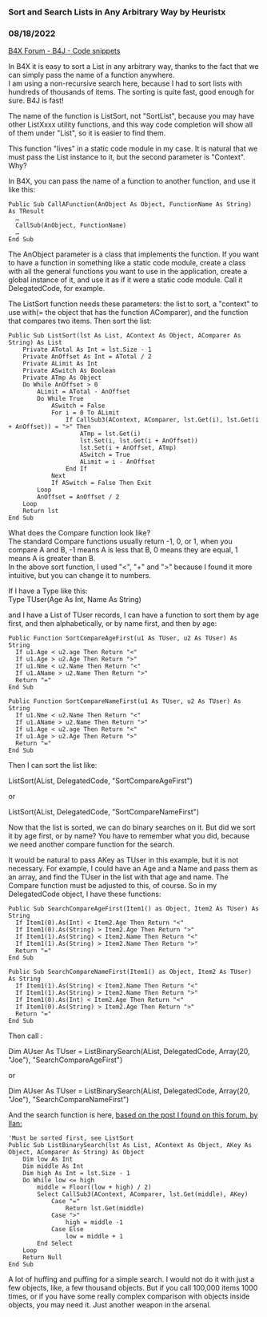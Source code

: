 ### Sort and Search Lists in Any Arbitrary Way by Heuristx
### 08/18/2022
[B4X Forum - B4J - Code snippets](https://www.b4x.com/android/forum/threads/142395/)

In B4X it is easy to sort a List in any arbitrary way, thanks to the fact that we can simply pass the name of a function anywhere.  
I am using a non-recursive search here, because I had to sort lists with hundreds of thousands of items. The sorting is quite fast, good enough for sure. B4J is fast!  
  
The name of the function is ListSort, not "SortList", because you may have other ListXxxx utility functions, and this way code completion will show all of them under "List", so it is easier to find them.  
  
This function "lives" in a static code module in my case. It is natural that we must pass the List instance to it, but the second parameter is "Context". Why?  
  
In B4X, you can pass the name of a function to another function, and use it like this:  
  

```B4X
Public Sub CallAFunction(AnObject As Object, FunctionName As String) As TResult  
  …  
  CallSub(AnObject, FunctionName)  
  …  
End Sub
```

  
  
  
  
The AnObject parameter is a class that implements the function. If you want to have a function in something like a static code module, create a class with all the general functions you want to use in the application, create a global instance of it, and use it as if it were a static code module. Call it DelegatedCode, for example.  
  
The ListSort function needs these parameters: the list to sort, a "context" to use with(= the object that has the function AComparer), and the function that compares two items. Then sort the list:  
  

```B4X
Public Sub ListSort(lst As List, AContext As Object, AComparer As String) As List  
    Private ATotal As Int = lst.Size - 1  
    Private AnOffset As Int = ATotal / 2  
    Private ALimit As Int  
    Private ASwitch As Boolean  
    Private ATmp As Object  
    Do While AnOffset > 0  
        ALimit = ATotal - AnOffset  
        Do While True  
            ASwitch = False  
            For i = 0 To ALimit  
                If CallSub3(AContext, AComparer, lst.Get(i), lst.Get(i + AnOffset)) = ">" Then  
                    ATmp = lst.Get(i)  
                    lst.Set(i, lst.Get(i + AnOffset))  
                    lst.Set(i + AnOffset, ATmp)  
                    ASwitch = True  
                    ALimit = i - AnOffset  
                End If  
            Next  
            If ASwitch = False Then Exit  
        Loop  
        AnOffset = AnOffset / 2  
    Loop  
    Return lst  
End Sub
```

  
  
What does the Compare function look like?  
The standard Compare functions usually return -1, 0, or 1, when you compare A and B, -1 means A is less that B, 0 means they are equal, 1 means A is greater than B.  
In the above sort function, I used "<", "+" and ">" because I found it more intuitive, but you can change it to numbers.  
  
If I have a Type like this:  
Type TUser(Age As Int, Name As String)  
  
and I have a List of TUser records, I can have a function to sort them by age first, and then alphabetically, or by name first, and then by age:  
  

```B4X
Public Function SortCompareAgeFirst(u1 As TUser, u2 As TUser) As String  
  If u1.Age < u2.age Then Return "<"  
  If u1.Age > u2.Age Then Return ">"  
  If u1.Nme < u2.Name Then Return "<"  
  If u1.AName > u2.Name Then Return ">"  
  Return "="  
End Sub  
  
Public Function SortCompareNameFirst(u1 As TUser, u2 As TUser) As String  
  If u1.Nme < u2.Name Then Return "<"  
  If u1.AName > u2.Name Then Return ">"  
  If u1.Age < u2.age Then Return "<"  
  If u1.Age > u2.Age Then Return ">"  
  Return "="  
End Sub
```

  
  
   
Then I can sort the list like:  
  
ListSort(AList, DelegatedCode, "SortCompareAgeFirst")  
  
or  
  
ListSort(AList, DelegatedCode, "SortCompareNameFirst")  
  
Now that the list is sorted, we can do binary searches on it. But did we sort it by age first, or by name? You have to remember what you did, because we need another compare function for the search.  
  
It would be natural to pass AKey as TUser in this example, but it is not necessary. For example, I could have an Age and a Name and pass them as an array, and find the TUser in the list with that age and name. The Compare function must be adjusted to this, of course. So in my DelegatedCode object, I have these functions:  
  

```B4X
Public Sub SearchCompareAgeFirst(Item1() as Object, Item2 As TUser) As String  
  If Item1(0).As(Int) < Item2.Age Then Return "<"  
  If Item1(0).As(String) > Item2.Age Then Return ">"  
  If Item1(1).As(String) < Item2.Name Then Return "<"  
  If Item1(1).As(String) > Item2.Name Then Return ">"  
  Return "="  
End Sub  
   
Public Sub SearchCompareNameFirst(Item1() as Object, Item2 As TUser) As String  
  If Item1(1).As(String) < Item2.Name Then Return "<"  
  If Item1(1).As(String) > Item2.Name Then Return ">"  
  If Item1(0).As(Int) < Item2.Age Then Return "<"  
  If Item1(0).As(String) > Item2.Age Then Return ">"  
  Return "="  
End Sub
```

  
  
Then call :  
  
Dim AUser As TUser = ListBinarySearch(AList, DelegatedCode, Array(20, "Joe"), "SearchCompareAgeFirst")  
  
or  
  
Dim AUser As TUser = ListBinarySearch(AList, DelegatedCode, Array(20, "Joe"), "SearchCompareNameFirst")  
  
And the search function is here, [based on the post I found on this forum, by Ilan:](https://www.b4x.com/android/forum/threads/binary-search.126359/)  
  

```B4X
'Must be sorted first, see ListSort  
Public Sub ListBinarySearch(lst As List, AContext As Object, AKey As Object, AComparer As String) As Object  
    Dim low As Int  
    Dim middle As Int  
    Dim high As Int = lst.Size - 1  
    Do While low <= high  
        middle = Floor((low + high) / 2)  
        Select CallSub3(AContext, AComparer, lst.Get(middle), AKey)            
            Case "="  
                Return lst.Get(middle)  
            Case ">"  
                high = middle -1  
            Case Else  
                low = middle + 1        
        End Select  
    Loop  
    Return Null  
End Sub
```

  
  
A lot of huffing and puffing for a simple search. I would not do it with just a few objects, like, a few thousand objects. But if you call 100,000 items 1000 times, or if you have some really complex comparison with objects inside objects, you may need it. Just another weapon in the arsenal.